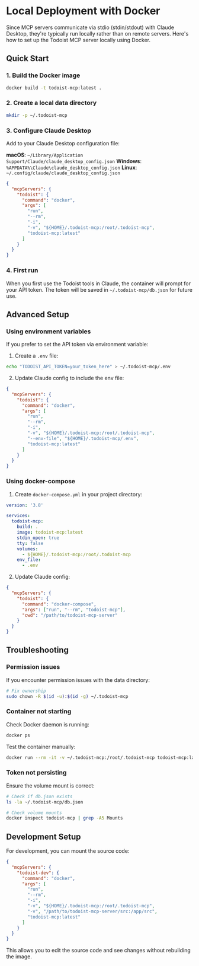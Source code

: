 # Local Deployment with Docker

Since MCP servers communicate via stdio (stdin/stdout) with Claude Desktop, they're typically run locally rather than on remote servers. Here's how to set up the Todoist MCP server locally using Docker.

## Quick Start

### 1. Build the Docker image

```bash
docker build -t todoist-mcp:latest .
```

### 2. Create a local data directory

```bash
mkdir -p ~/.todoist-mcp
```

### 3. Configure Claude Desktop

Add to your Claude Desktop configuration file:

**macOS**: `~/Library/Application Support/Claude/claude_desktop_config.json`
**Windows**: `%APPDATA%\Claude\claude_desktop_config.json`
**Linux**: `~/.config/claude/claude_desktop_config.json`

```json
{
  "mcpServers": {
    "todoist": {
      "command": "docker",
      "args": [
        "run",
        "--rm",
        "-i",
        "-v", "${HOME}/.todoist-mcp:/root/.todoist-mcp",
        "todoist-mcp:latest"
      ]
    }
  }
}
```

### 4. First run

When you first use the Todoist tools in Claude, the container will prompt for your API token. The token will be saved in `~/.todoist-mcp/db.json` for future use.

## Advanced Setup

### Using environment variables

If you prefer to set the API token via environment variable:

1. Create a `.env` file:
```bash
echo "TODOIST_API_TOKEN=your_token_here" > ~/.todoist-mcp/.env
```

2. Update Claude config to include the env file:
```json
{
  "mcpServers": {
    "todoist": {
      "command": "docker",
      "args": [
        "run",
        "--rm",
        "-i",
        "-v", "${HOME}/.todoist-mcp:/root/.todoist-mcp",
        "--env-file", "${HOME}/.todoist-mcp/.env",
        "todoist-mcp:latest"
      ]
    }
  }
}
```

### Using docker-compose

1. Create `docker-compose.yml` in your project directory:
```yaml
version: '3.8'

services:
  todoist-mcp:
    build: .
    image: todoist-mcp:latest
    stdin_open: true
    tty: false
    volumes:
      - ${HOME}/.todoist-mcp:/root/.todoist-mcp
    env_file:
      - .env
```

2. Update Claude config:
```json
{
  "mcpServers": {
    "todoist": {
      "command": "docker-compose",
      "args": ["run", "--rm", "todoist-mcp"],
      "cwd": "/path/to/todoist-mcp-server"
    }
  }
}
```

## Troubleshooting

### Permission issues

If you encounter permission issues with the data directory:

```bash
# Fix ownership
sudo chown -R $(id -u):$(id -g) ~/.todoist-mcp
```

### Container not starting

Check Docker daemon is running:
```bash
docker ps
```

Test the container manually:
```bash
docker run --rm -it -v ~/.todoist-mcp:/root/.todoist-mcp todoist-mcp:latest
```

### Token not persisting

Ensure the volume mount is correct:
```bash
# Check if db.json exists
ls -la ~/.todoist-mcp/db.json

# Check volume mounts
docker inspect todoist-mcp | grep -A5 Mounts
```

## Development Setup

For development, you can mount the source code:

```json
{
  "mcpServers": {
    "todoist-dev": {
      "command": "docker",
      "args": [
        "run",
        "--rm",
        "-i",
        "-v", "${HOME}/.todoist-mcp:/root/.todoist-mcp",
        "-v", "/path/to/todoist-mcp-server/src:/app/src",
        "todoist-mcp:latest"
      ]
    }
  }
}
```

This allows you to edit the source code and see changes without rebuilding the image.